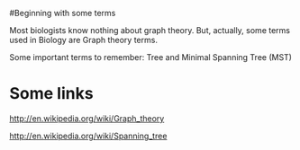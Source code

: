 #Beginning with some terms

Most biologists know nothing about graph theory. But, actually, some terms used in Biology are Graph theory terms.

Some important terms to remember: Tree and Minimal Spanning Tree (MST)


# Some links #

http://en.wikipedia.org/wiki/Graph_theory

http://en.wikipedia.org/wiki/Spanning_tree